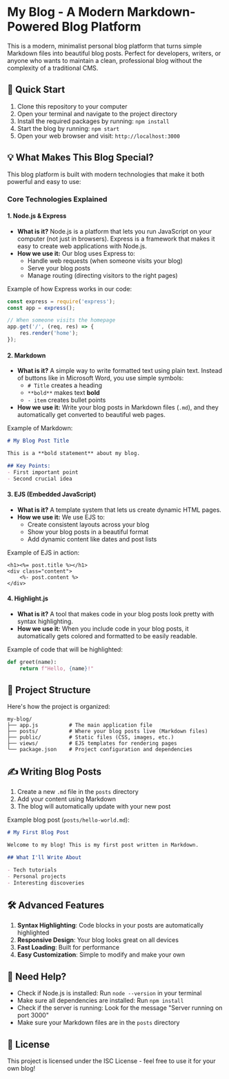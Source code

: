 # My Blog - A Modern Markdown-Powered Blog Platform

This is a modern, minimalist personal blog platform that turns simple Markdown files into beautiful blog posts. Perfect for developers, writers, or anyone who wants to maintain a clean, professional blog without the complexity of a traditional CMS.

## 🚀 Quick Start

1. Clone this repository to your computer
2. Open your terminal and navigate to the project directory
3. Install the required packages by running: `npm install`
4. Start the blog by running: `npm start`
5. Open your web browser and visit: `http://localhost:3000`

## 💡 What Makes This Blog Special?

This blog platform is built with modern technologies that make it both powerful and easy to use:

### Core Technologies Explained

#### 1. Node.js & Express
- **What is it?** Node.js is a platform that lets you run JavaScript on your computer (not just in browsers). Express is a framework that makes it easy to create web applications with Node.js.
- **How we use it:** Our blog uses Express to:
  - Handle web requests (when someone visits your blog)
  - Serve your blog posts
  - Manage routing (directing visitors to the right pages)

Example of how Express works in our code:
```javascript
const express = require('express');
const app = express();

// When someone visits the homepage
app.get('/', (req, res) => {
    res.render('home');
});
```

#### 2. Markdown
- **What is it?** A simple way to write formatted text using plain text. Instead of buttons like in Microsoft Word, you use simple symbols:
  - `# Title` creates a heading
  - `**bold**` makes text **bold**
  - `- item` creates bullet points
- **How we use it:** Write your blog posts in Markdown files (`.md`), and they automatically get converted to beautiful web pages.

Example of Markdown:
```markdown
# My Blog Post Title

This is a **bold statement** about my blog.

## Key Points:
- First important point
- Second crucial idea
```

#### 3. EJS (Embedded JavaScript)
- **What is it?** A template system that lets us create dynamic HTML pages.
- **How we use it:** We use EJS to:
  - Create consistent layouts across your blog
  - Show your blog posts in a beautiful format
  - Add dynamic content like dates and post lists

Example of EJS in action:
```ejs
<h1><%= post.title %></h1>
<div class="content">
    <%- post.content %>
</div>
```

#### 4. Highlight.js
- **What is it?** A tool that makes code in your blog posts look pretty with syntax highlighting.
- **How we use it:** When you include code in your blog posts, it automatically gets colored and formatted to be easily readable.

Example of code that will be highlighted:
```python
def greet(name):
    return f"Hello, {name}!"
```

## 📁 Project Structure

Here's how the project is organized:

```
my-blog/
├── app.js          # The main application file
├── posts/          # Where your blog posts live (Markdown files)
├── public/         # Static files (CSS, images, etc.)
├── views/          # EJS templates for rendering pages
└── package.json    # Project configuration and dependencies
```

## ✍️ Writing Blog Posts

1. Create a new `.md` file in the `posts` directory
2. Add your content using Markdown
3. The blog will automatically update with your new post

Example blog post (`posts/hello-world.md`):
```markdown
# My First Blog Post

Welcome to my blog! This is my first post written in Markdown.

## What I'll Write About

- Tech tutorials
- Personal projects
- Interesting discoveries
```

## 🛠️ Advanced Features

1. **Syntax Highlighting**: Code blocks in your posts are automatically highlighted
2. **Responsive Design**: Your blog looks great on all devices
3. **Fast Loading**: Built for performance
4. **Easy Customization**: Simple to modify and make your own

## 🤔 Need Help?

- Check if Node.js is installed: Run `node --version` in your terminal
- Make sure all dependencies are installed: Run `npm install`
- Check if the server is running: Look for the message "Server running on port 3000"
- Make sure your Markdown files are in the `posts` directory

## 📝 License

This project is licensed under the ISC License - feel free to use it for your own blog!
